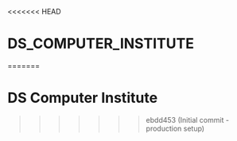 <<<<<<< HEAD
# DS_COMPUTER_INSTITUTE
=======
# DS Computer Institute
>>>>>>> ebdd453 (Initial commit - production setup)

